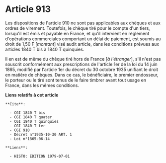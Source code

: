 # Article 913

Les dispositions de l'article 910 ne sont pas applicables aux chèques et aux ordres de virement. Toutefois, le chèque tiré
pour le compte d'un tiers, lorsqu'il est émis et payable en France, et qu'il intervient en règlement d'opérations
commerciales comportant un délai de paiement, est soumis au droit de 1,50 F [*montant*] visé audit article, dans les
conditions prévues aux articles 1840 T bis à 1840 T quinquies.

Il en est de même du chèque tiré hors de France [*à l'étranger*], s'il n'est pas souscrit conformément aux prescriptions de
l'article 1er  de la loi du 14 juin 1865, modifié par l'article 1er du décret du 30 octobre 1935 unifiant le droit en matière
de chèques. Dans ce cas, le bénéficiaire, le premier endosseur, le porteur ou le tiré sont tenus de le faire timbrer avant
tout usage en France, dans les mêmes conditions.

**Liens relatifs à cet article**

	**Cite**:

	  - CGI 1840 T bis
	  - CGI 1840 T quater
	  - CGI 1840 T quinquies
	  - CGI 1840 T ter
	  - CGI 910
	  - Décret n°1935-10-30 ART. 1
	  - Loi n°1865-06-14

	**Liens**:

	  - HISTO: EDITION 1979-07-01
